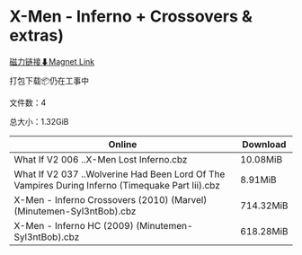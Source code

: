# X-Men - Inferno + Crossovers & extras)

[磁力链接⬇Magnet Link](magnet:?xt=urn:btih:edd818f47ac542884d847238818ec7de22e6feed&dn=X-Men%20-%20Inferno%20%2B%20Crossovers%20%26%20extras%29)

打包下载📦仍在工事中

文件数：4

总大小：1.32GiB

Online | Download
--- | ---
What If V2 006 ..X-Men Lost Inferno.cbz | 10.08MiB
What If V2 037 ..Wolverine Had Been Lord Of The Vampires During Inferno (Timequake Part Iii).cbz | 8.91MiB
X-Men - Inferno Crossovers (2010) (Marvel) (Minutemen-Syl3ntBob).cbz | 714.32MiB
X-Men - Inferno HC (2009) (Minutemen-Syl3ntBob).cbz | 618.28MiB